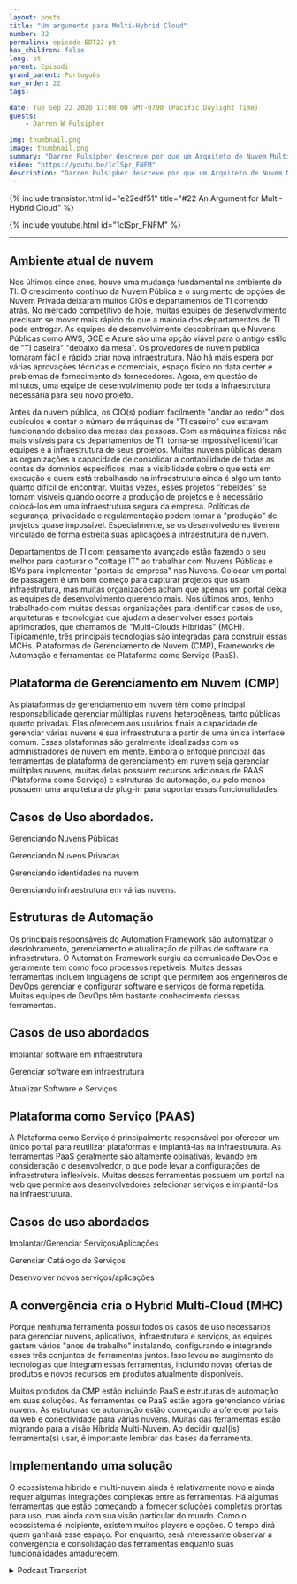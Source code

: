 ```yaml
---
layout: posts
title: "Um argumento para Multi-Hybrid Cloud"
number: 22
permalink: episode-EDT22-pt
has_children: false
lang: pt
parent: Episodi
grand_parent: Português
nav_order: 22
tags:

date: Tue Sep 22 2020 17:00:00 GMT-0700 (Pacific Daylight Time)
guests:
    - Darren W Pulsipher

img: thumbnail.png
image: thumbnail.png
summary: "Darren Pulsipher descreve por que um Arquiteto de Nuvem Multi-Híbrida pode estar presente no seu Data Center. A maioria das organizações já possui todos os ingredientes necessários. Elas só precisam saber como eles se encaixam juntos."
video: "https://youtu.be/1cISpr_FNFM"
description: "Darren Pulsipher descreve por que um Arquiteto de Nuvem Multi-Híbrida pode estar presente no seu Data Center. A maioria das organizações já possui todos os ingredientes necessários. Elas só precisam saber como eles se encaixam juntos."
---
```


<div>
{% include transistor.html id="e22edf51" title="#22 An Argument for Multi-Hybrid Cloud" %}

{% include youtube.html id="1cISpr_FNFM" %}
</div>

---

## Ambiente atual de nuvem

Nos últimos cinco anos, houve uma mudança fundamental no ambiente de TI. O crescimento contínuo da Nuvem Pública e o surgimento de opções de Nuvem Privada deixaram muitos CIOs e departamentos de TI correndo atrás. No mercado competitivo de hoje, muitas equipes de desenvolvimento precisam se mover mais rápido do que a maioria dos departamentos de TI pode entregar. As equipes de desenvolvimento descobriram que Nuvens Públicas como AWS, GCE e Azure são uma opção viável para o antigo estilo de "TI caseira" "debaixo da mesa". Os provedores de nuvem pública tornaram fácil e rápido criar nova infraestrutura. Não há mais espera por várias aprovações técnicas e comerciais, espaço físico no data center e problemas de fornecimento de fornecedores. Agora, em questão de minutos, uma equipe de desenvolvimento pode ter toda a infraestrutura necessária para seu novo projeto.

Antes da nuvem pública, os CIO(s) podiam facilmente "andar ao redor" dos cubículos e contar o número de máquinas de "TI caseiro" que estavam funcionando debaixo das mesas das pessoas. Com as máquinas físicas não mais visíveis para os departamentos de TI, torna-se impossível identificar equipes e a infraestrutura de seus projetos. Muitas nuvens públicas deram às organizações a capacidade de consolidar a contabilidade de todas as contas de domínios específicos, mas a visibilidade sobre o que está em execução e quem está trabalhando na infraestrutura ainda é algo um tanto quanto difícil de encontrar. Muitas vezes, esses projetos "rebeldes" se tornam visíveis quando ocorre a produção de projetos e é necessário colocá-los em uma infraestrutura segura da empresa. Políticas de segurança, privacidade e regulamentação podem tornar a "produção" de projetos quase impossível. Especialmente, se os desenvolvedores tiverem vinculado de forma estreita suas aplicações à infraestrutura de nuvem.

Departamentos de TI com pensamento avançado estão fazendo o seu melhor para capturar o "cottage IT" ao trabalhar com Nuvens Públicas e ISVs para implementar "portais da empresa" nas Nuvens. Colocar um portal de passagem é um bom começo para capturar projetos que usam infraestrutura, mas muitas organizações acham que apenas um portal deixa as equipes de desenvolvimento querendo mais. Nos últimos anos, tenho trabalhado com muitas dessas organizações para identificar casos de uso, arquiteturas e tecnologias que ajudam a desenvolver esses portais aprimorados, que chamamos de "Multi-Clouds Híbridas" (MCH). Tipicamente, três principais tecnologias são integradas para construir essas MCHs. Plataformas de Gerenciamento de Nuvem (CMP), Frameworks de Automação e ferramentas de Plataforma como Serviço (PaaS).

## Plataforma de Gerenciamento em Nuvem (CMP)

As plataformas de gerenciamento em nuvem têm como principal responsabilidade gerenciar múltiplas nuvens heterogêneas, tanto públicas quanto privadas. Elas oferecem aos usuários finais a capacidade de gerenciar várias nuvens e sua infraestrutura a partir de uma única interface comum. Essas plataformas são geralmente idealizadas com os administradores de nuvem em mente. Embora o enfoque principal das ferramentas de plataforma de gerenciamento em nuvem seja gerenciar múltiplas nuvens, muitas delas possuem recursos adicionais de PAAS (Plataforma como Serviço) e estruturas de automação, ou pelo menos possuem uma arquitetura de plug-in para suportar essas funcionalidades.

## Casos de Uso abordados.

Gerenciando Nuvens Públicas

Gerenciando Nuvens Privadas

Gerenciando identidades na nuvem

Gerenciando infraestrutura em várias nuvens.

## Estruturas de Automação

Os principais responsáveis do Automation Framework são automatizar o desdobramento, gerenciamento e atualização de pilhas de software na infraestrutura. O Automation Framework surgiu da comunidade DevOps e geralmente tem como foco processos repetíveis. Muitas dessas ferramentas incluem linguagens de script que permitem aos engenheiros de DevOps gerenciar e configurar software e serviços de forma repetida. Muitas equipes de DevOps têm bastante conhecimento dessas ferramentas.

## Casos de uso abordados

Implantar software em infraestrutura

Gerenciar software em infraestrutura

Atualizar Software e Serviços

## Plataforma como Serviço (PAAS)

A Plataforma como Serviço é principalmente responsável por oferecer um único portal para reutilizar plataformas e implantá-las na infraestrutura. As ferramentas PaaS geralmente são altamente opinativas, levando em consideração o desenvolvedor, o que pode levar a configurações de infraestrutura inflexíveis. Muitas dessas ferramentas possuem um portal na web que permite aos desenvolvedores selecionar serviços e implantá-los na infraestrutura.

## Casos de uso abordados

Implantar/Gerenciar Serviços/Aplicações

Gerenciar Catálogo de Serviços

Desenvolver novos serviços/aplicações

## A convergência cria o Hybrid Multi-Cloud (MHC)

Porque nenhuma ferramenta possui todos os casos de uso necessários para gerenciar nuvens, aplicativos, infraestrutura e serviços, as equipes gastam vários "anos de trabalho" instalando, configurando e integrando esses três conjuntos de ferramentas juntos. Isso levou ao surgimento de tecnologias que integram essas ferramentas, incluindo novas ofertas de produtos e novos recursos em produtos atualmente disponíveis.

Muitos produtos da CMP estão incluindo PaaS e estruturas de automação em suas soluções. As ferramentas de PaaS estão agora gerenciando várias nuvens. As estruturas de automação estão começando a oferecer portais da web e conectividade para várias nuvens. Muitas das ferramentas estão migrando para a visão Híbrida Multi-Nuvem. Ao decidir qual(is) ferramenta(s) usar, é importante lembrar das bases da ferramenta.

## Implementando uma solução

O ecossistema híbrido e multi-nuvem ainda é relativamente novo e ainda requer algumas integrações complexas entre as ferramentas. Há algumas ferramentas que estão começando a fornecer soluções completas prontas para uso, mas ainda com sua visão particular do mundo. Como o ecossistema é incipiente, existem muitos players e opções. O tempo dirá quem ganhará esse espaço. Por enquanto, será interessante observar a convergência e consolidação das ferramentas enquanto suas funcionalidades amadurecem.



<details>
<summary> Podcast Transcript </summary>

<p></p>

</details>
